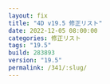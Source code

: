 ```yaml
---
layout: fix
title: "4D v19.5 修正リスト"
date: 2022-12-05 08:00:00
categories: 修正リスト
tags: "19.5"
build: 283893
version: "19.5" 
permalink: /341/:slug/
---
```


